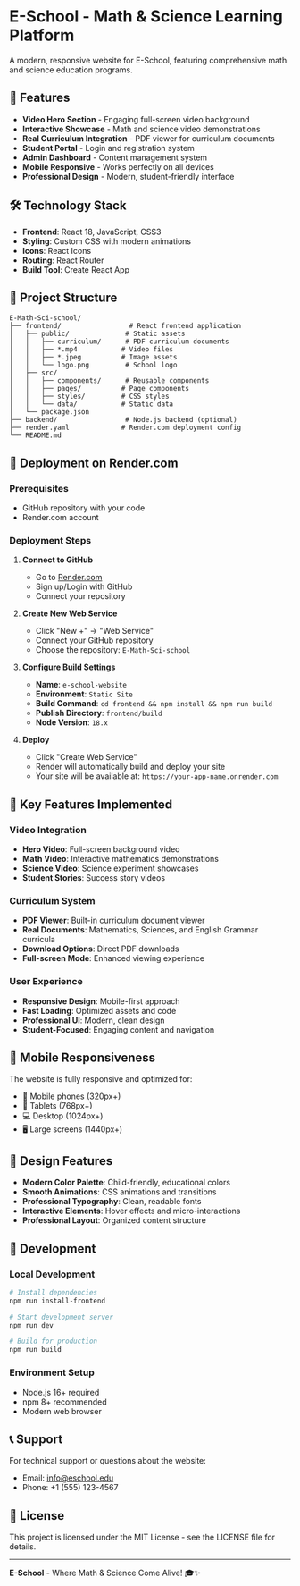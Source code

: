 # E-School - Math & Science Learning Platform

A modern, responsive website for E-School, featuring comprehensive math and science education programs.

## 🚀 Features

- **Video Hero Section** - Engaging full-screen video background
- **Interactive Showcase** - Math and science video demonstrations
- **Real Curriculum Integration** - PDF viewer for curriculum documents
- **Student Portal** - Login and registration system
- **Admin Dashboard** - Content management system
- **Mobile Responsive** - Works perfectly on all devices
- **Professional Design** - Modern, student-friendly interface

## 🛠️ Technology Stack

- **Frontend**: React 18, JavaScript, CSS3
- **Styling**: Custom CSS with modern animations
- **Icons**: React Icons
- **Routing**: React Router
- **Build Tool**: Create React App

## 📁 Project Structure

```
E-Math-Sci-school/
├── frontend/                 # React frontend application
│   ├── public/              # Static assets
│   │   ├── curriculum/      # PDF curriculum documents
│   │   ├── *.mp4           # Video files
│   │   ├── *.jpeg          # Image assets
│   │   └── logo.png         # School logo
│   ├── src/
│   │   ├── components/      # Reusable components
│   │   ├── pages/          # Page components
│   │   ├── styles/         # CSS styles
│   │   └── data/           # Static data
│   └── package.json
├── backend/                 # Node.js backend (optional)
├── render.yaml             # Render.com deployment config
└── README.md
```

## 🚀 Deployment on Render.com

### Prerequisites
- GitHub repository with your code
- Render.com account

### Deployment Steps

1. **Connect to GitHub**
   - Go to [Render.com](https://render.com)
   - Sign up/Login with GitHub
   - Connect your repository

2. **Create New Web Service**
   - Click "New +" → "Web Service"
   - Connect your GitHub repository
   - Choose the repository: `E-Math-Sci-school`

3. **Configure Build Settings**
   - **Name**: `e-school-website`
   - **Environment**: `Static Site`
   - **Build Command**: `cd frontend && npm install && npm run build`
   - **Publish Directory**: `frontend/build`
   - **Node Version**: `18.x`

4. **Deploy**
   - Click "Create Web Service"
   - Render will automatically build and deploy your site
   - Your site will be available at: `https://your-app-name.onrender.com`

## 🎯 Key Features Implemented

### Video Integration
- **Hero Video**: Full-screen background video
- **Math Video**: Interactive mathematics demonstrations
- **Science Video**: Science experiment showcases
- **Student Stories**: Success story videos

### Curriculum System
- **PDF Viewer**: Built-in curriculum document viewer
- **Real Documents**: Mathematics, Sciences, and English Grammar curricula
- **Download Options**: Direct PDF downloads
- **Full-screen Mode**: Enhanced viewing experience

### User Experience
- **Responsive Design**: Mobile-first approach
- **Fast Loading**: Optimized assets and code
- **Professional UI**: Modern, clean design
- **Student-Focused**: Engaging content and navigation

## 📱 Mobile Responsiveness

The website is fully responsive and optimized for:
- 📱 Mobile phones (320px+)
- 📱 Tablets (768px+)
- 💻 Desktop (1024px+)
- 🖥️ Large screens (1440px+)

## 🎨 Design Features

- **Modern Color Palette**: Child-friendly, educational colors
- **Smooth Animations**: CSS animations and transitions
- **Professional Typography**: Clean, readable fonts
- **Interactive Elements**: Hover effects and micro-interactions
- **Professional Layout**: Organized content structure

## 🔧 Development

### Local Development
```bash
# Install dependencies
npm run install-frontend

# Start development server
npm run dev

# Build for production
npm run build
```

### Environment Setup
- Node.js 16+ required
- npm 8+ recommended
- Modern web browser

## 📞 Support

For technical support or questions about the website:
- Email: info@eschool.edu
- Phone: +1 (555) 123-4567

## 📄 License

This project is licensed under the MIT License - see the LICENSE file for details.

---

**E-School** - Where Math & Science Come Alive! 🎓✨